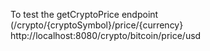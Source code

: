 
To test the getCryptoPrice endpoint (/crypto/{cryptoSymbol}/price/{currency}
http://localhost:8080/crypto/bitcoin/price/usd